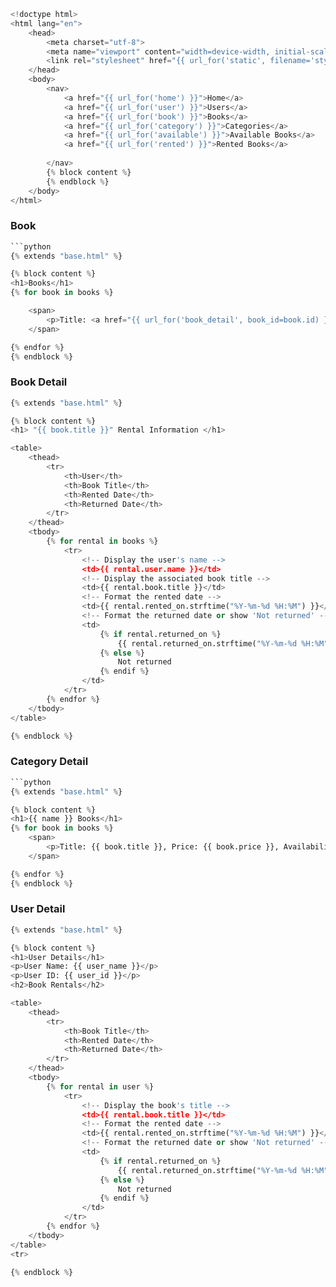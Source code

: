 ```python
<!doctype html>
<html lang="en">
    <head>
        <meta charset="utf-8">
        <meta name="viewport" content="width=device-width, initial-scale=1, shrink-to-fit=no">
        <link rel="stylesheet" href="{{ url_for('static', filename='style.css') }}">
    </head>
    <body>
        <nav>
            <a href="{{ url_for('home') }}">Home</a>
            <a href="{{ url_for('user') }}">Users</a>
            <a href="{{ url_for('book') }}">Books</a>
            <a href="{{ url_for('category') }}">Categories</a>
            <a href="{{ url_for('available') }}">Available Books</a>
            <a href="{{ url_for('rented') }}">Rented Books</a>
            
        </nav>
        {% block content %}
        {% endblock %}
    </body>
</html>
```

### Book

```python
```python
{% extends "base.html" %}

{% block content %}
<h1>Books</h1>
{% for book in books %}

    <span>
        <p>Title: <a href="{{ url_for('book_detail', book_id=book.id) }}"> {{ book.title }} </a>, Price: {{ book.price }}, Availability: {{ book.available }}, Rating: {{ book.rating }}, UPC: {{ book.upc }}, URL: {{ book.url }}, Category: <a href="{{ url_for('category_detail', name=book.category.name) }}">{{ book.category.name }}</a></p>
    </span>

{% endfor %}
{% endblock %}
```
### Book Detail
```python
{% extends "base.html" %}

{% block content %}
<h1> "{{ book.title }}" Rental Information </h1>

<table>
    <thead>
        <tr>
            <th>User</th>
            <th>Book Title</th>
            <th>Rented Date</th>
            <th>Returned Date</th>
        </tr>
    </thead>
    <tbody>
        {% for rental in books %}
            <tr>
                <!-- Display the user's name -->
                <td>{{ rental.user.name }}</td>
                <!-- Display the associated book title -->
                <td>{{ rental.book.title }}</td>
                <!-- Format the rented date -->
                <td>{{ rental.rented_on.strftime("%Y-%m-%d %H:%M") }}</td>
                <!-- Format the returned date or show 'Not returned' -->
                <td>
                    {% if rental.returned_on %}
                        {{ rental.returned_on.strftime("%Y-%m-%d %H:%M") }}
                    {% else %}
                        Not returned
                    {% endif %}
                </td>
            </tr>
        {% endfor %}
    </tbody>
</table>

{% endblock %}
```

### Category Detail

```python
```python
{% extends "base.html" %}

{% block content %}
<h1>{{ name }} Books</h1>
{% for book in books %}
    <span>
        <p>Title: {{ book.title }}, Price: {{ book.price }}, Availability: {{ book.available }}, Rating: {{ book.rating }}, UPC: {{ book.upc }}, URL: {{ book.url }}, Category: {{ book.category.name }}</p>
    </span>

{% endfor %}
{% endblock %}
```

### User Detail
```python
{% extends "base.html" %}

{% block content %}
<h1>User Details</h1>
<p>User Name: {{ user_name }}</p>
<p>User ID: {{ user_id }}</p>
<h2>Book Rentals</h2>

<table>
    <thead>
        <tr>
            <th>Book Title</th>
            <th>Rented Date</th>
            <th>Returned Date</th>
        </tr>
    </thead>
    <tbody>
        {% for rental in user %}
            <tr>
                <!-- Display the book's title -->
                <td>{{ rental.book.title }}</td>
                <!-- Format the rented date -->
                <td>{{ rental.rented_on.strftime("%Y-%m-%d %H:%M") }}</td>
                <!-- Format the returned date or show 'Not returned' -->
                <td>
                    {% if rental.returned_on %}
                        {{ rental.returned_on.strftime("%Y-%m-%d %H:%M") }}
                    {% else %}
                        Not returned
                    {% endif %}
                </td>
            </tr>
        {% endfor %}
    </tbody>
</table>
<tr>

{% endblock %}
```

